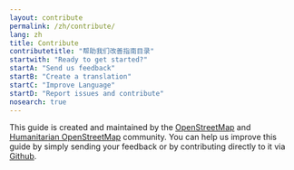```yaml
---
layout: contribute
permalink: /zh/contribute/
lang: zh
title: Contribute
contributetitle: "帮助我们改善指南目录"
startwith: "Ready to get started?"
startA: "Send us feedback"
startB: "Create a translation"
startC: "Improve Language"
startD: "Report issues and contribute"
nosearch: true
---
```

This guide is created and maintained by the [OpenStreetMap](http://www.openstreetmap.org/) and [Humanitarian OpenStreetMap](http://hotosm.org/) community. You can help us improve this guide by simply sending your feedback or by contributing directly to it via [Github](http://github.com/hotosm/learnosm).

<!--- This text is hidden. The words to translate are all of the ones in the speechmarks e.g..
"Help improve our guides"
"Ready to get started?"
"Send us feedback"
"Create a translation"
"Improve Language"
"Report issues and contribute"
Replace the text in the header please.

Also please translate
This guide is created and maintained by the [OpenStreetMap](http://www.openstreetmap.org/) and [Humanitarian OpenStreetMap](http://hotosm.org/) community. You can help us improve this guide by simply sending your feedback or by contributing directly to it via [Github](http://github.com/hotosm/learnosm).

Thank you, end of hidden text --->
